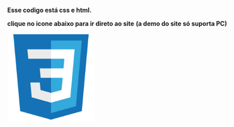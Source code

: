 **Esse codigo está css e html.**

**clique no icone abaixo para ir direto ao site**
**(a demo do site só suporta PC)**

<a href="https://gabryelhenryque.github.io/exemple_html/"><img src="https://github.com/devicons/devicon/blob/master/icons/css3/css3-original.svg" width=200px >
